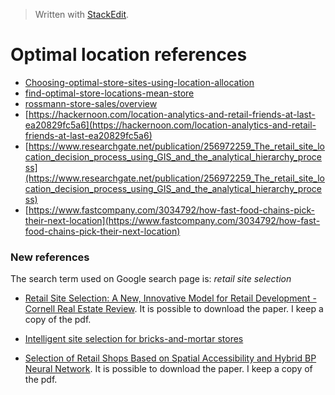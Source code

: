 


> Written with [StackEdit](https://stackedit.io/).
# Optimal location references

- [Choosing-optimal-store-sites-using-location-allocation](https://desktop.arcgis.com/en/arcmap/latest/extensions/network-analyst/exercise-9-choosing-optimal-store-sites-using-location-allocation.htm)
- [find-optimal-store-locations-mean-store](https://desktop.arcgis.com/en/arcmap/latest/extensions/business-analyst/find-optimal-store-locations-mean-store.htm)
- [rossmann-store-sales/overview](https://www.kaggle.com/c/rossmann-store-sales/overview)
- [https://hackernoon.com/location-analytics-and-retail-friends-at-last-ea20829fc5a6](https://hackernoon.com/location-analytics-and-retail-friends-at-last-ea20829fc5a6)
- [https://www.researchgate.net/publication/256972259_The_retail_site_location_decision_process_using_GIS_and_the_analytical_hierarchy_process](https://www.researchgate.net/publication/256972259_The_retail_site_location_decision_process_using_GIS_and_the_analytical_hierarchy_process)
- [https://www.fastcompany.com/3034792/how-fast-food-chains-pick-their-next-location](https://www.fastcompany.com/3034792/how-fast-food-chains-pick-their-next-location)

### New references

The search term used on Google search page is: _retail site selection_


- [Retail Site Selection: A New, Innovative Model for Retail Development - Cornell Real Estate Review](https://scholarship.sha.cornell.edu/cgi/viewcontent.cgi?article=1163&context=crer). It is possible to download the paper. I keep a copy of the pdf.
- [Intelligent site selection for bricks-and-mortar stores](https://www.researchgate.net/publication/335447956_Intelligent_site_selection_for_bricks-and-mortar_stores)

- [Selection of Retail Shops Based on Spatial Accessibility and Hybrid BP Neural Network](https://www.researchgate.net/publication/325427358_Site_Selection_of_Retail_Shops_Based_on_Spatial_Accessibility_and_Hybrid_BP_Neural_Network). It is possible to download the paper. I keep a copy of the pdf.
<!--stackedit_data:
eyJoaXN0b3J5IjpbMTE0NTk1OTQwMywtMTI2MDg2NzM4OF19
-->